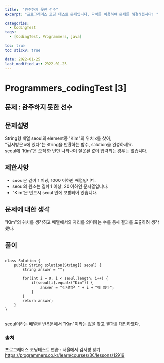 ```yaml
---
title:  "완주하지 못한 선수"
excerpt: "프로그래머스 코딩 테스트 문제입니다. 자바를 이용하여 문제를 해결해봅시다! "

categories:
  - CodingTest
tags:
  - [CodingTest, Programmers, java]

toc: true
toc_sticky: true
 
date: 2022-01-25
last_modified_at: 2022-01-25
---
```


# Programmers_codingTest [3]

## 문제 : 완주하지 못한 선수

## 문제설명  
String형 배열 seoul의 element중 "Kim"의 위치 x를 찾아,  
"김서방은 x에 있다"는 String을 반환하는 함수, solution을 완성하세요.  
seoul에 "Kim"은 오직 한 번만 나타나며 잘못된 값이 입력되는 경우는 없습니다.


## 제한사항
- seoul은 길이 1 이상, 1000 이하인 배열입니다.  
- seoul의 원소는 길이 1 이상, 20 이하인 문자열입니다.  
- "Kim"은 반드시 seoul 안에 포함되어 있습니다.



## 문제에 대한 생각
"Kim"의 위치를 생각하고 배열에서의 자리를 의미하는 수를 통해 결과를 도출하려 생각했다.


## 풀이
<pre>
<code>
class Solution {
    public String solution(String[] seoul) {
        String answer = "";
        
        for(int i = 0; i < seoul.length; i++) {
            if(seoul[i].equals("Kim")) {
                answer = "김서방은 " + i + "에 있다";
            }
        }
        return answer;
    }
}
</code>
</pre>
seoul이라는 배열을 반복문에서 "Kim"이라는 값을 찾고 결과를 대입하였다.


### 출처

프로그래머스 코딩테스트 연습 : 서울에서 김서방 찾기  
https://programmers.co.kr/learn/courses/30/lessons/12919
